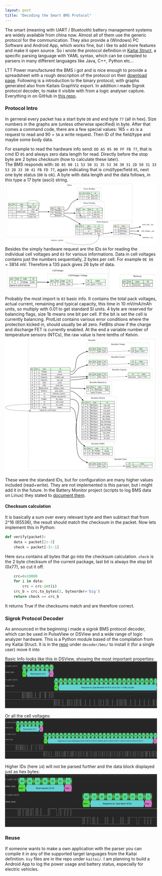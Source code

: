 ```yaml
---
layout: post
title: "Decoding the Smart BMS Protocol"
---
```

The smart (meaning with UART / Bluetooth) battery management systems are widely available from china now. Almost all of them use the generic protocol for the communication. They also provide a (Windows) PC Software and Android App, which works fine, but i like to add more features and make it open source. So i wrote the protocol definition in [Kaitai Struct](https://kaitai.io/), a specific parsing language with YAML syntax, which can be compiled to parsers in many different languages like Java, C++, Python etc...

LTT Power manufactured the BMS i got and is nice enough to provide a spreadsheet with a rough description of the protocol on their [download page](https://www.lithiumbatterypcb.com/smart-bms-software-download/). Following is a introduction to the binary protocol, with graphs generated also from Kaitais GraphViz export.
In addition i made Sigrok protocol decoder, to make it visible with from a logic analyser capture. Everything in on GitHub in [this repo](https://github.com/Jakeler/bms-parser).

### Protocol Intro
In gerneral every packet has a start byte `DD` and end byte `77` (all in hex). Size numbers in the graphs are (unless otherwise specified) in byte. After that comes a command code, there are a few special values: 165 = `A5` is a request to read and 90 = `5A` a write request. Then ID of the field/type and maybe some body data. 

For example to read the hardware info send: `DD A5 05 00 FF FB 77`, that is cmd ID `05` and always zero data length for read. Directly before the stop byte are 2 bytes checksum (how to calculate these later). <br>
The BMS responds with: `DD 05 00 11 53 50 31 35 53 30 30 31 2D 50 31 33 53 2D 33 30 41 FB FD 77`, again indicating that is cmd/type/field `05`, next one byte status (`00` is ok). A byte with data length and the data follows, in this type a 17 byte (ascii) string.
![packet graph](/assets/bms-protocol-parser/packet.dot.svg)
Besides the simply hardware request are the IDs `04` for reading the individual cell voltages and `03` for various informations. Data in cell voltages contains just the numbers sequentially, 2 bytes per cell. For example `0E E6` = 3814 mV. Therefore a 13S pack gives 26 byte of data.
![cells graph](/assets/bms-protocol-parser/cell_voltages-hardware.dot.svg)

Probably the most import is `03` basic info. It contains the total pack voltages, actual current, remaining and typical capacity, this time in 10 mV/mA/mAh units, so multiply with 0.01 to get standard SI units. 4 byte are reserved for balancing flags, size 1b means one bit per cell. If the bit is set the cell is currently balancing. ProtList contains various error conditions where the protection kicked in, should usually be all zero. FetBits show if the charge and discharge FET is currently enabled. At the end a variable number of temperature sensors (NTCs), the raw value is here tenths of Kelvin.
![basic info graph](/assets/bms-protocol-parser/basic_info.dot.large.svg)

These were the standard IDs, but for configuration are many higher values included (read+write). They are not implemented is this parser, but i might add it in the future. In the Battery Monitor project (scripts to log BMS data on Linux) they stated to [document them](https://github.com/simat/BatteryMonitor/blob/master/BMSdecoded.pdf).

#### Checksum calculation
It is basically a sum over every relevant byte and then subtract that from 2^16 (65536), the result should match the checksum in the packet.
Now lets implement this in Python:
```py
def verify(packet):
    data = packet[2:-3]
    check = packet[-3:-1]
```
Here `data` contains all bytes that go into the checksum calculation. 
`check` is the 2 byte checksum of the current package, last bit is always the stop bit (0x77), so cut it off.
```py
    crc=0x10000
    for i in data:
        crc = crc-int(i)
    crc_b = crc.to_bytes(2, byteorder='big')
    return check == crc_b
```
It returns True if the checksums match and are therefore correct.

### Sigrok Protocol Decoder
As announced in the beginning i made a sigrok BMS protocol decoder, which can be used in PulseView or DSView and a wide range of logic analyzer hardware. This is a Python module based of the compilation from my Kaitai Struct. It is in the [repo](https://github.com/Jakeler/bms-parser) under `decoder/bms/` to install it (for a single user) move it into 

Basic Info looks like this in DSView, showing the most important properties:
![basic info dsview screenshot](/assets/bms-protocol-parser/basic_dsview.png)

Or all the cell voltages:
![cell voltages dsview screenshot](/assets/bms-protocol-parser/cells_dsview.png)

Higher IDs (here `14`) will not be parsed further and the data block displayed just as hex bytes:
![settings bytes dsview screenshot](/assets/bms-protocol-parser/bytes_dsview.png)

### Reuse
If someone wants to make a own application with the parser you can compile it in any of the supported target languages from the Kaitai definition. `ksy` files are in the repo under `kaitai/`. I am planning to build a Android App to log the power usage and battery status, especially for electric vehicles.